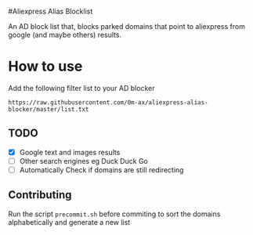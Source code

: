 #Aliexpress Alias Blocklist

An AD block list that, blocks parked domains that point to aliexpress from google (and maybe others) results.

# How to use
Add the following filter list to your AD blocker
```
https://raw.githubusercontent.com/0m-ax/aliexpress-alias-blocker/master/list.txt
```


## TODO

- [x] Google text and images results
- [ ] Other search engines eg Duck Duck Go 
- [ ] Automatically Check if domains are still redirecting

## Contributing

Run the script `precommit.sh` before commiting to sort the domains alphabetically and generate a new list

